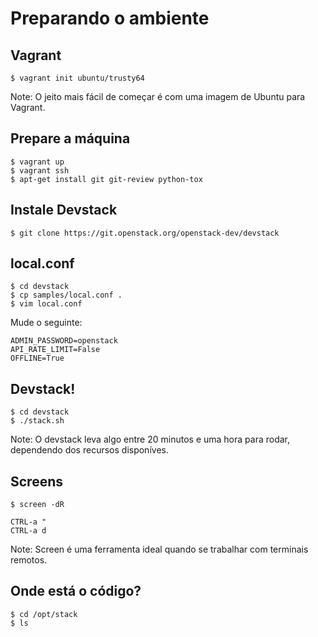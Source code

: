 # Preparando o ambiente


## Vagrant

    $ vagrant init ubuntu/trusty64

Note: O jeito mais fácil de começar é com uma imagem de Ubuntu para Vagrant.


## Prepare a máquina

    $ vagrant up
    $ vagrant ssh
    $ apt-get install git git-review python-tox


## Instale Devstack

    $ git clone https://git.openstack.org/openstack-dev/devstack


## local.conf

    $ cd devstack
    $ cp samples/local.conf .
    $ vim local.conf

Mude o seguinte:

    ADMIN_PASSWORD=openstack
    API_RATE_LIMIT=False
    OFFLINE=True


## Devstack!

    $ cd devstack
    $ ./stack.sh

Note: O devstack leva algo entre 20 minutos e uma hora para rodar, dependendo
dos recursos disponíves.


## Screens

    $ screen -dR

    CTRL-a "
    CTRL-a d

Note: Screen é uma ferramenta ideal quando se trabalhar com terminais remotos.


## Onde está o código?

    $ cd /opt/stack
    $ ls
